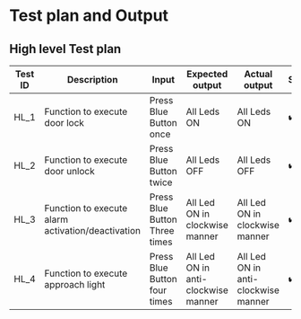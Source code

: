 # Test plan and Output
## High level Test plan


|Test ID|	Description	| Input|	Expected output|	Actual output|	Status|
|--|--|---|---|---|---|
|HL_1	|Function to execute door lock	|Press Blue Button once|	All Leds ON|	All Leds ON|:heavy_check_mark: |
|HL_2	|Function to execute door unlock| Press Blue Button twice|	All Leds OFF|	All Leds OFF|	:heavy_check_mark: |
|HL_3	|Function to execute alarm activation/deactivation	|Press Blue Button Three times|	All Led ON in clockwise manner|	All Led ON in clockwise manner|:heavy_check_mark: |
|HL_4	|Function to execute approach light	|Press Blue Button four times|	All Led ON in anti-clockwise manner	| All Led ON in anti-clockwise manner|	:heavy_check_mark: |

